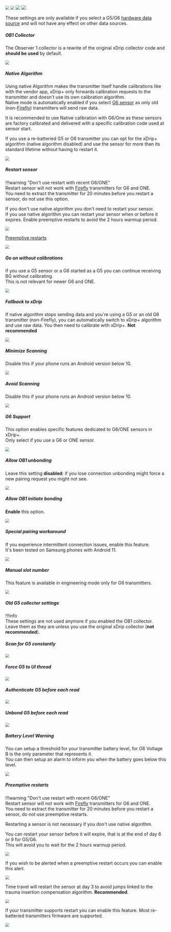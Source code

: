 <img src="../../images/hamburger_menu.png" style="zoom:75%;" />  
<img src="../../images/M-S.png" style="zoom:75%;" />  
<img src="../../images/M-S-G56D.png" style="zoom:90%;" />  
<img src="../../images/M-S-G56D2.png" style="zoom:90%;" />

These settings are only available if you select a G5/G6 [hardware data source](../../install/datasource/#changing-data-source) and will not have any effect on other data sources.

##### OB1 Collector

The Observer 1 collector is a rewrite of the original xDrip collector code and **should be used** by default.

<img src="../images/M-S-G56Da.png" style="zoom:76%;" />

##### Native Algorithm

Using native Algorithm makes the transmitter itself handle calibrations like with the vendor app, xDrip+ only forwards calibration requests to the transmitter and doesn't use its own calibration algorithm.  
Native mode is automatically enabled if you select [G6 sensor](#g6-support) as only old (non-[Firefly](../../troubleshoot/connection/#firefly-transmitters)) transmitters will send raw data.

It is recommended to use Native calibration with G6/One as these sensors are factory calibrated and delivered with a specific calibration code used at sensor start.

If you use a re-batteried G5 or G6 transmitter you can opt for the xDrip+ algorithm (native algorithm disabled) and use the sensor for more than its standard lifetime without having to restart it.

<img src="../images/M-S-G56Db.png" style="zoom:76%;" />

##### Restart sensor

!!!warning "Don't use restart with recent G6/ONE"  
    Restart sensor will not work with [Firefly](../../troubleshoot/connection/#firefly-transmitters) transmitters for G6 and ONE.  
    You need to extract the transmitter for 20 minutes before you restart a sensor, do not use this option.

If you don't use native algorithm you don't need to restart your sensor.  
If you use native algorithm you can restart your sensor when or before it expires. Enable preemptive restarts to avoid the 2 hours warmup period.

<img src="../images/M-S-G56Dc.png" style="zoom:76%;" />

[Preemptive restarts](#preemptive-restarts)

<img src="../images/M-S-G56Dd.png" style="zoom:76%;" />

##### Go on without calibrations

If you use a G5 sensor or a G6 started as a G5 you can continue receiving BG without calibrating.  
This is not relevant for newer G6 and ONE.

<img src="../images/M-S-G56De.png" style="zoom:76%;" />

##### Fallback to xDrip

If native algorithm stops sending data and you're using a G5 or an old G6 transmitter (non-Firefly), you can automatically switch to xDrip+ algorithm and use raw data. You then need to calibrate with xDrip+. **Not recommended**

<img src="../images/M-S-G56Df.png" style="zoom:76%;" />

##### Minimize Scanning

Disable this if your phone runs an Android version below 10.

<img src="../images/M-S-G56Dg.png" style="zoom:76%;" />

##### Avoid Scanning

Disable this if your phone runs an Android version below 10.

<img src="../images/M-S-G56Dh.png" style="zoom:76%;" />

##### G6 Support

This option enables specific features dedicated to G6/ONE sensors in xDrip+.  
Only select if you use a G6 or ONE sensor.

<img src="../../install/images/M-S-G56D-G62.png" style="zoom:76%;" />

##### Allow OB1 unbonding

Leave this setting **disabled**: if you lose connection unbonding might force a new pairing request you might not see.

<img src="../images/M-S-G56Di.png" style="zoom:76%;" />

##### Allow OB1 initiate bonding

**Enable** this option.

<img src="../images/M-S-G56Dj.png" style="zoom:76%;" />

##### Special pairing workaround

If you experience intermittent connection issues, enable this feature.  
It's been tested on Samsung phones with Android 11.

<img src="../../install/images/M-S-G56D-G57.png" style="zoom:76%;" />

##### Manual slot number

This feature is available in engineering mode only for G6 transmitters.

<img src="../../install/images/M-S-G56D-G55.png" style="zoom:76%;" />

##### Old G5 collector settings

!!!info  
    These settings are not used anymore if you enabled the OB1 collector.  
    Leave them as they are unless you use the original xDrip collector (**not recommended**).

##### Scan for G5 constantly

<img src="../images/M-S-G56Dk.png" style="zoom:76%;" />

##### Force G5 to UI thread

<img src="../images/M-S-G56Dl.png" style="zoom:76%;" />

##### Authenticate G5 before each read

<img src="../images/M-S-G56Dm.png" style="zoom:76%;" />

##### Unbond G5 before each read

<img src="../images/M-S-G56Dn.png" style="zoom:76%;" />

##### Battery Level Warning

You can setup a threshold for your transmitter battery level, for G6 Voltage B is the only parameter that represents it.  
You can then setup an alarm to inform you when the battery goes below this level.

<img src="../images/M-S-G56Do.png" style="zoom:76%;" />

</br>

##### Preemptive restarts

!!!warning "Don't use restart with recent G6/ONE"  
    Restart sensor will not work with [Firefly](../../troubleshoot/connection/#firefly-transmitters) transmitters for G6 and ONE.  
    You need to extract the transmitter for 20 minutes before you restart a sensor, do not use preemptive restarts.

Restarting a sensor is not necessary if you don't use native algorithm.

You can restart your sensor before it will expire, that is at the end of day 6 or 9 for G5/G6.  
This will avoid you to wait for the 2 hours warmup period.

<img src="../images/M-S-G56Dd1.png" style="zoom:76%;" />

If you wish to be alerted when a preemptive restart occurs you can enable this alert.

<img src="../images/M-S-G56Dd2.png" style="zoom:76%;" />

Time travel will restart the sensor at day 3 to avoid jumps linked to the trauma insertion compensation algorithm. **Recommended**.

<img src="../images/M-S-G56Dd3.png" style="zoom:76%;" />

If your transmitter supports restart you can enable this feature. Most re-batteried transmitters firmware are supported.

<img src="../images/M-S-G56Dd4.png" style="zoom:76%;" />
